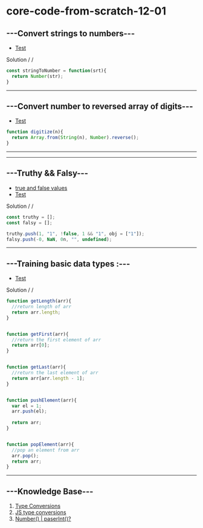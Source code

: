 # core-code-from-scratch-12-01

## ---Convert strings to numbers---

* [Test](https://www.codewars.com/kata/544675c6f971f7399a000e79/train/javascript)

Solution / /
``` javascript
const stringToNumber = function(srt){
  return Number(str);
}
```

---
## ---Convert number to reversed array of digits---

* [Test](https://www.codewars.com/kata/5583090cbe83f4fd8c000051/train/javascript)

``` javascript
function digitize(n){
  return Array.from(String(n), Number).reverse();
}
```

---

---
## ---Truthy && Falsy---
* [true and false values](https://developer.mozilla.org/en-US/docs/Glossary/Truthy)
* [Test](https://www.codewars.com/kata/595c2988d946a13298000157/train/javascript)

Solution / /

``` javascript
const truthy = [];
const falsy = [];

truthy.push(1, "1", !false, 1 && "1", obj = ["1"]);
falsy.push(-0, NaN, 0n, "", undefined);
```

---
## ---Training basic data types :---

* [Test](https://www.codewars.com/kata/571effabb625ed9b0600107a/train/javascript)

Solution / /
``` javascript
function getLength(arr){
  //return length of arr
  return arr.length;
}


function getFirst(arr){
  //return the first element of arr
  return arr[0];
}


function getLast(arr){
  //return the last element of arr
  return arr[arr.length - 1];
}


function pushElement(arr){
  var el = 1;
  arr.push(el);
  
  return arr;
}


function popElement(arr){
  //pop an element from arr
  arr.pop();
  return arr;
}
```

---
## ---Knowledge Base---

1. [Type Conversions](https://developer.mozilla.org/en-US/docs/Glossary/Type_Conversion)
2. [JS type conversions](https://www.programiz.com/javascript/type-conversion)
3. [Number() | paserInt()?](https://thisthat.dev/number-constructor-vs-parse-int/)
